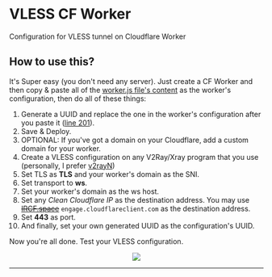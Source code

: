 <h1>VLESS CF Worker</h1>
<p>Configuration for VLESS tunnel on Cloudflare Worker</p>
<div align='right'>
</div>
<h2>How to use this?</h2>
<p>It's Super easy (you don't need any server). Just create a CF Worker and then copy & paste all of the <a href="https://raw.githubusercontent.com/AliAlmasi/vless-cf-worker/main/worker.js">worker.js file's content</a> as the worker's configuration, then do all of these things:</p>
<ol>
  <li>Generate a UUID and replace the one in the worker's configuration after you paste it (<a href="https://github.com/AliAlmasi/vless-cf-worker/blob/main/worker.js#L201">line 201</a>).</li>
  <li>Save & Deploy.</li>
  <li>OPTIONAL: If you've got a domain on your Cloudflare, add a custom domain for your worker.</li>
  <li>Create a VLESS configuration on any V2Ray/Xray program that you use (personally, I prefer <a href="https://github.com/2dust/v2rayN">v2rayN</a>)</li>
  <li>Set TLS as <b>TLS</b> and your worker's domain as the SNI.</li>
  <li>Set transport to <b>ws</b>.</li>
  <li>Set your worker's domain as the ws host.</li>
  <li>Set any <i>Clean Cloudflare IP</i> as the destination address. You may use <s><a href="https://ircf.space/">IRCF.space</a></s> <code>engage.cloudflareclient.com</code> as the destination address.</li>
  <li>Set <b>443</b> as port.</li>
  <li>And finally, set your own generated UUID as the configuration's UUID.</li>
</ol>
<p>Now you're all done. Test your VLESS configuration.</p>
<div align="center"><img src="./screenshots/vless-config.jpg"></div>
<hr>
